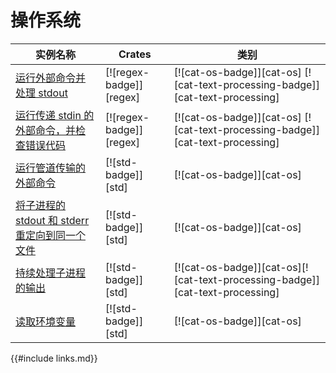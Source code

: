 # 操作系统

<!--
> [os.md](https://github.com/rust-lang-nursery/rust-cookbook/blob/master/src/os.md)
> <br />
> commit bba147f18531934c904b1c5afaed3e6550b1c1c0 - 2020.06.14
-->

| 实例名称 | Crates | 类别 |
|--------|--------|------------|
| [运行外部命令并处理 stdout][ex-parse-subprocess-output] | [![regex-badge]][regex] | [![cat-os-badge]][cat-os] [![cat-text-processing-badge]][cat-text-processing] |
| [运行传递 stdin 的外部命令，并检查错误代码][ex-parse-subprocess-input] | [![regex-badge]][regex] | [![cat-os-badge]][cat-os] [![cat-text-processing-badge]][cat-text-processing] |
| [运行管道传输的外部命令][ex-run-piped-external-commands] | [![std-badge]][std] | [![cat-os-badge]][cat-os] |
| [将子进程的 stdout 和 stderr 重定向到同一个文件][ex-redirect-stdout-stderr-same-file] | [![std-badge]][std] | [![cat-os-badge]][cat-os] |
| [持续处理子进程的输出][ex-continuous-process-output] | [![std-badge]][std] | [![cat-os-badge]][cat-os][![cat-text-processing-badge]][cat-text-processing] |
| [读取环境变量][ex-read-env-variable] | [![std-badge]][std] | [![cat-os-badge]][cat-os] |


[ex-parse-subprocess-output]: os/external.md#运行外部命令并处理-stdout
[ex-parse-subprocess-input]: os/external.md#运行传递-stdin-的外部命令并检查错误代码
[ex-run-piped-external-commands]: os/external.md#运行管道传输的外部命令
[ex-redirect-stdout-stderr-same-file]: os/external.md#将子进程的-stdout-和-stderr-重定向到同一个文件
[ex-continuous-process-output]: os/external.md#持续处理子进程的输出
[ex-read-env-variable]: os/external.md#读取环境变量

{{#include links.md}}
